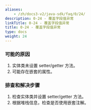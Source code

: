 ```yaml
---
aliases:
    - /zh/docs3-v2/java-sdk/faq/0/24/
description: 0-24 - 覆盖字段值异常
linkTitle: 0-24 - 覆盖字段值异常
title: 0-24 - 覆盖字段值异常
type: docs
weight: 24
---
```




### 可能的原因

1. 实体类未设置 setter/getter 方法。
2. 可能存在嵌套的属性。

### 排查和解决步骤

1. 检查实体类并设置 setter/getter 方法。
2. 根据堆栈信息，检查是否使用嵌套注解。